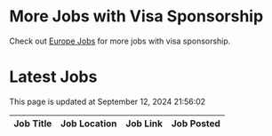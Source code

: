 # More Jobs with Visa Sponsorship

Check out [Europe Jobs](https://github.com/sureshparimi/europejobs#latest-jobs) for more jobs with visa sponsorship.

# Latest Jobs

This page is updated at September 12, 2024 21:56:02

| Job Title | Job Location | Job Link | Job Posted |
| --- | --- | --- | --- |

